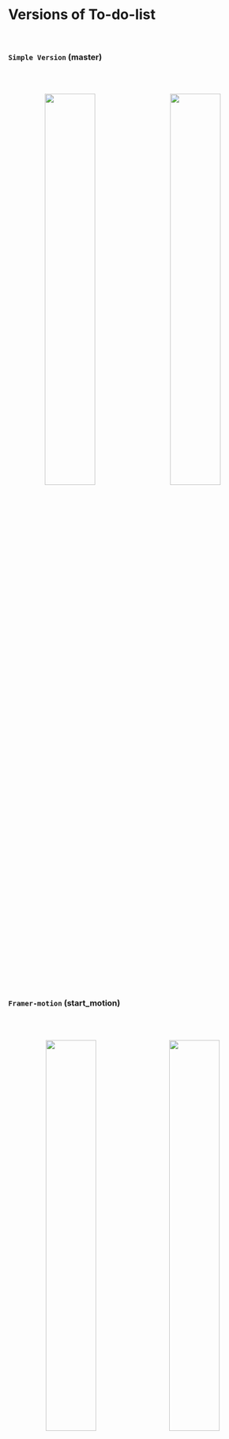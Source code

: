 # Versions of To-do-list

<br>

### **`Simple Version`** (master)

<br>
<br>

<p align="center" width="100%">
    <img width="45%" src="https://elasa7.github.io/img/todo/simple_version.png">
  &nbsp;&nbsp;&nbsp;&nbsp;&nbsp;
   <img width="45%" src="https://elasa7.github.io/img/todo/simple_ver_dark.png">
</p>

<br>
<br>

### **`Framer-motion`** (start_motion)

<br>
<br>

<p align="center" width="100%">
    <img width="45%" src="https://elasa7.github.io/img/todo/motion_version.png">
  &nbsp;&nbsp;&nbsp;&nbsp;
   <img width="45%" src="https://elasa7.github.io/img/todo/motion_version_show.png">
</p>

<br>
<br>

### **`Material-UI `** (start_material)

<br>
<br>

<p align="center" width="100%">
    <img width="45%" src="https://elasa7.github.io/img/todo/material_ui.png">
  &nbsp;&nbsp;&nbsp;&nbsp;
   <img width="45%" src="https://elasa7.github.io/img/todo/adavance_version.png">
</p>

<br>
<br>

# Getting Started with Create React App

This project was bootstrapped with [Create React App](https://github.com/facebook/create-react-app).

## Available Scripts

In the project directory, you can run:

### `npm start`

Runs the app in the development mode.\
Open [http://localhost:3000](http://localhost:3000) to view it in the browser.

The page will reload if you make edits.\
You will also see any lint errors in the console.

### `npm test`

Launches the test runner in the interactive watch mode.\
See the section about [running tests](https://facebook.github.io/create-react-app/docs/running-tests) for more information.

### `npm run build`

Builds the app for production to the `build` folder.\
It correctly bundles React in production mode and optimizes the build for the best performance.

The build is minified and the filenames include the hashes.\
Your app is ready to be deployed!

See the section about [deployment](https://facebook.github.io/create-react-app/docs/deployment) for more information.
